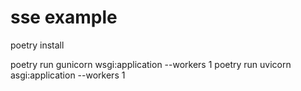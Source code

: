 # sse example

poetry install

poetry run gunicorn wsgi:application --workers 1
poetry run uvicorn asgi:application --workers 1